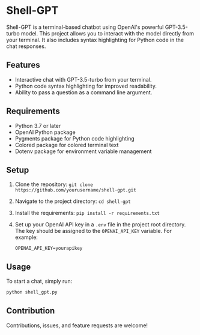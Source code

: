 # Shell-GPT

Shell-GPT is a terminal-based chatbot using OpenAI's powerful GPT-3.5-turbo model. This project allows you to interact with the model directly from your terminal. It also includes syntax highlighting for Python code in the chat responses.

## Features

- Interactive chat with GPT-3.5-turbo from your terminal.
- Python code syntax highlighting for improved readability.
- Ability to pass a question as a command line argument.

## Requirements

- Python 3.7 or later
- OpenAI Python package
- Pygments package for Python code highlighting
- Colored package for colored terminal text
- Dotenv package for environment variable management

## Setup

1. Clone the repository: `git clone https://github.com/yourusername/shell-gpt.git`
2. Navigate to the project directory: `cd shell-gpt`
3. Install the requirements: `pip install -r requirements.txt`
4. Set up your OpenAI API key in a `.env` file in the project root directory. The key should be assigned to the `OPENAI_API_KEY` variable. For example:

    ```plaintext
    OPENAI_API_KEY=yourapikey
    ```

## Usage

To start a chat, simply run:

```bash
python shell_gpt.py
```

## Contribution
Contributions, issues, and feature requests are welcome!
